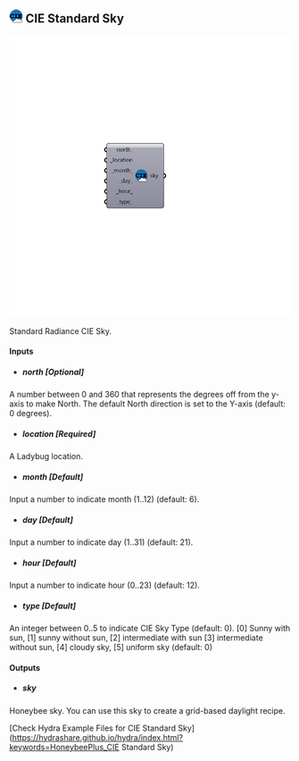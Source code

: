 ## ![](../../images/icons/CIE_Standard_Sky.png) CIE Standard Sky

![](../../images/components/CIE_Standard_Sky.png)

Standard Radiance CIE Sky.

#### Inputs
* ##### north [Optional]
A number between 0 and 360 that represents the degrees off from
 the y-axis to make North. The default North direction is set to the
 Y-axis (default: 0 degrees).
* ##### location [Required]
A Ladybug location.
* ##### month [Default]
Input a number to indicate month (1..12) (default: 6).
* ##### day [Default]
Input a number to indicate day (1..31) (default: 21).
* ##### hour [Default]
Input a number to indicate hour (0..23) (default: 12).
* ##### type [Default]
An integer between 0..5 to indicate CIE Sky Type (default: 0).
 [0] Sunny with sun, [1] sunny without sun, [2] intermediate with sun
 [3] intermediate without sun, [4] cloudy sky, [5] uniform sky (default: 0)

#### Outputs
* ##### sky
Honeybee sky. You can use this sky to create a grid-based daylight
 recipe.


[Check Hydra Example Files for CIE Standard Sky](https://hydrashare.github.io/hydra/index.html?keywords=HoneybeePlus_CIE Standard Sky)